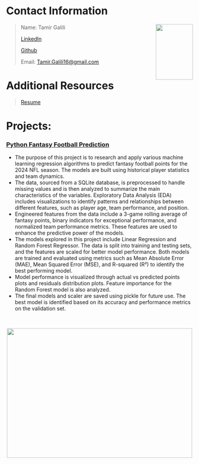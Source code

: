 
# Contact Information
<img align="right" width="100" height="150" src="https://github.com/tgalili/MyProfileImages/blob/main/Profile%20pic.jpeg?raw=true">

> Name: Tamir Galili
>
> [LinkedIn](https://www.linkedin.com/in/Tamir-Galili)
> 
> [Github](https://github.com/tgalili)
> 
> Email: Tamir.Galili16@gmail.com
>
# Additional Resources
> [Resume](https://github.com/tgalili/Portfolio/blob/main/Tamir%20Galili%20Resume%207_1_2024.pdf)


# Projects:

### [Python Fantasy Football Prediction](https://github.com/tgalili/Fantasy_Football_Points_Prediction)
* The purpose of this project is to research and apply various machine learning regression algorithms to predict fantasy football points for the 2024 NFL season. The models are built using historical player statistics and team dynamics.
* The data, sourced from a SQLite database, is preprocessed to handle missing values and is then analyzed to summarize the main characteristics of the variables. Exploratory Data Analysis (EDA) includes visualizations to identify patterns and relationships between different features, such as player age, team performance, and position.
* Engineered features from the data include a 3-game rolling average of fantasy points, binary indicators for exceptional performance, and normalized team performance metrics. These features are used to enhance the predictive power of the models.
* The models explored in this project include Linear Regression and Random Forest Regressor. The data is split into training and testing sets, and the features are scaled for better model performance. Both models are trained and evaluated using metrics such as Mean Absolute Error (MAE), Mean Squared Error (MSE), and R-squared (R²) to identify the best performing model.
* Model performance is visualized through actual vs predicted points plots and residuals distribution plots. Feature importance for the Random Forest model is also analyzed.
* The final models and scaler are saved using pickle for future use. The best model is identified based on its accuracy and performance metrics on the validation set.

<br />

<p align="center">
  <img width="500" height="350" src="https://user-images.githubusercontent.com/77422313/162089911-9a4bd427-f625-41de-a376-6a99b23884af.png">
</p>

<br />
